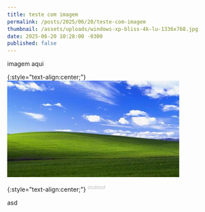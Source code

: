 ```yaml
---
title: teste com imagem
permalink: /posts/2025/06/20/teste-com-imagem
thumbnail: /assets/uploads/windows-xp-bliss-4k-lu-1336x768.jpg
date: 2025-06-20 10:28:00 -0300
published: false
---
```

imagem aqui

{:style="text-align:center;"}
[![](/assets/uploads/windows-xp-bliss-4k-lu-1336x768-thumb.jpg)](/assets/uploads/windows-xp-bliss-4k-lu-1336x768.jpg)

{:style="text-align:center;"}
 *<sup><font color="#C0C0C0">asdasd</font></sup>*

asd
